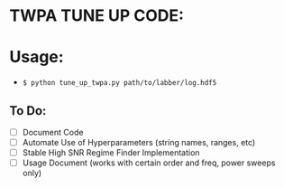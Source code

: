# TWPA TUNE UP CODE:

# Usage:

- `$ python tune_up_twpa.py path/to/labber/log.hdf5`


## To Do:

- [ ] Document Code
- [ ] Automate Use of Hyperparameters (string names, ranges, etc)
- [ ] Stable High SNR Regime Finder Implementation
- [ ] Usage Document (works with certain order and freq, power sweeps only)
